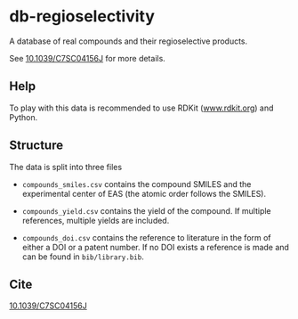 # db-regioselectivity

A database of real compounds and their regioselective products.

See [10.1039/C7SC04156J](https://doi.org/10.1039/C7SC04156J) for more details.

## Help

To play with this data is recommended to use RDKit (www.rdkit.org) and Python.

## Structure

The data is split into three files

 - `compounds_smiles.csv` contains the compound SMILES and the experimental center of EAS (the atomic order follows the SMILES).

 - `compounds_yield.csv` contains the yield of the compound. If multiple references, multiple yields are included.

 - `compounds_doi.csv` contains the reference to literature in the form of either a DOI or a patent number. 
      If no DOI exists a reference is made and can be found in `bib/library.bib`.

## Cite

[10.1039/C7SC04156J](https://doi.org/10.1039/C7SC04156J)

